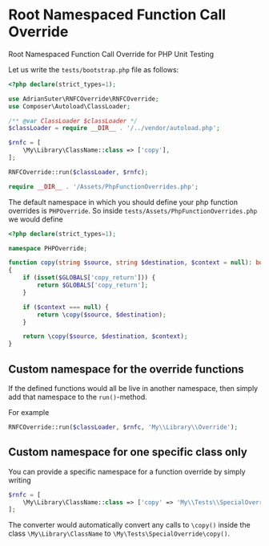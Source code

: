 # Root Namespaced Function Call Override

Root Namespaced Function Call Override for PHP Unit Testing


Let us write the `tests/bootstrap.php` file as follows:
```php
<?php declare(strict_types=1);

use AdrianSuter\RNFCOverride\RNFCOverride;
use Composer\Autoload\ClassLoader;

/** @var ClassLoader $classLoader */
$classLoader = require __DIR__ . '/../vendor/autoload.php';

$rnfc = [
    \My\Library\ClassName::class => ['copy'],
];

RNFCOverride::run($classLoader, $rnfc);

require __DIR__ . '/Assets/PhpFunctionOverrides.php';
```

The default namespace in which you should define your php function overrides is
`PHPOverride`. So inside `tests/Assets/PhpFunctionOverrides.php` we would define
```php
<?php declare(strict_types=1);

namespace PHPOverride;

function copy(string $source, string $destination, $context = null): bool
{
    if (isset($GLOBALS['copy_return'])) {
        return $GLOBALS['copy_return'];
    }

    if ($context === null) {
        return \copy($source, $destination);
    }

    return \copy($source, $destination, $context);
}
```

## Custom namespace for the override functions

If the defined functions would all be live in another namespace, then simply add
that namespace to the `run()`-method.

For example
```php
RNFCOverride::run($classLoader, $rnfc, 'My\\Library\\Override');
```


## Custom namespace for one specific class only

You can provide a specific namespace for a function override by simply writing
```php
$rnfc = [
    \My\Library\ClassName::class => ['copy' => 'My\\Tests\\SpecialOverride'],
];
```  

The converter would automatically convert any calls to `\copy()` inside the class
`\My\Library\ClassName` to `\My\Tests\SpecialOverride\copy()`.
